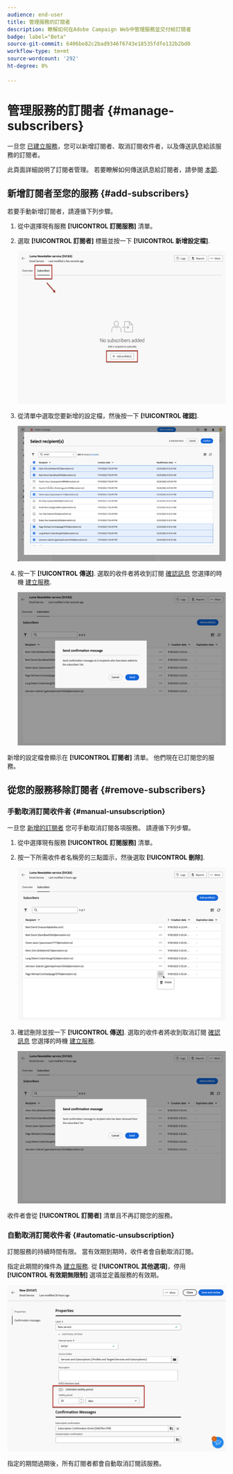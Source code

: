 ```yaml
---
audience: end-user
title: 管理服務的訂閱者
description: 瞭解如何在Adobe Campaign Web中管理服務並交付給訂閱者
badge: label="Beta"
source-git-commit: 6406be82c2bad9346f6743e18535fdfe132b2bd0
workflow-type: tm+mt
source-wordcount: '292'
ht-degree: 0%

---
```



# 管理服務的訂閱者 {#manage-subscribers}

一旦您 [已建立服務](manage-services.md#create-service)，您可以新增訂閱者、取消訂閱收件者，以及傳送訊息給該服務的訂閱者。

此頁面詳細說明了訂閱者管理。 若要瞭解如何傳送訊息給訂閱者，請參閱 [本節](../content/send-to-subscribers.md).

## 新增訂閱者至您的服務 {#add-subscribers}

若要手動新增訂閱者，請遵循下列步驟。

1. 從中選擇現有服務 **[!UICONTROL 訂閱服務]** 清單。

1. 選取 **[!UICONTROL 訂閱者]** 標籤並按一下 **[!UICONTROL 新增設定檔]**.

   ![](assets/service-subscribers-tab.png)

1. 從清單中選取您要新增的設定檔，然後按一下 **[!UICONTROL 確認]**.

   ![](assets/service-subscribers-select-profiles.png)

1. 按一下 **[!UICONTROL 傳送]**.<!--if you click cancel, does it mean that no message is sent but recipients are still subscribed, or they are not subscribed? it's 2 different actions in the console)--> 選取的收件者將收到訂閱 [確認訊息](manage-services.md#create-confirmation-message) 您選擇的時機 [建立服務](manage-services.md#create-service).

   ![](assets/service-subscribers-confirmation-msg.png)

新增的設定檔會顯示在 **[!UICONTROL 訂閱者]** 清單。 他們現在已訂閱您的服務。

## 從您的服務移除訂閱者 {#remove-subscribers}

### 手動取消訂閱收件者 {#manual-unsubscription}

一旦您 [新增的訂閱者](#add-subscribers) 您可手動取消訂閱各項服務。 請遵循下列步驟。

1. 從中選擇現有服務 **[!UICONTROL 訂閱服務]** 清單。

1. 按一下所需收件者名稱旁的三點圖示，然後選取 **[!UICONTROL 刪除]**.

   ![](assets/service-subscribers-delete.png)

1. 確認刪除並按一下 **[!UICONTROL 傳送]**. 選取的收件者將收到取消訂閱 [確認訊息](manage-services.md#create-confirmation-message) 您選擇的時機 [建立服務](manage-services.md#create-service).

   ![](assets/service-subscribers-delete-confirmation.png)

收件者會從 **[!UICONTROL 訂閱者]** 清單且不再訂閱您的服務。

### 自動取消訂閱收件者 {#automatic-unsubscription}

訂閱服務的持續時間有限。 當有效期到期時，收件者會自動取消訂閱。

指定此期間的條件為 [建立服務](manage-services.md#create-service). 從 **[!UICONTROL 其他選項]**，停用 **[!UICONTROL 有效期無限制]** 選項並定義服務的有效期。

![](assets/service-create-validity-period.png)

指定的期間過期後，所有訂閱者都會自動取消訂閱該服務。
